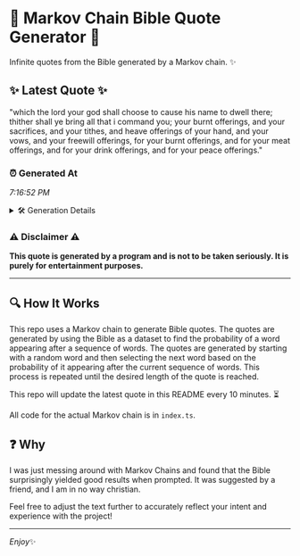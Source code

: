 # 📖 Markov Chain Bible Quote Generator 📖

Infinite quotes from the Bible generated by a Markov chain. ✨

## ✨ Latest Quote ✨
"which the lord your god shall choose to cause his name to dwell there; thither shall ye bring all that i command you; your burnt offerings, and your sacrifices, and your tithes, and heave offerings of your hand, and your vows, and your freewill offerings, for your burnt offerings, and for your meat offerings, and for your drink offerings, and for your peace offerings."

### ⏰ Generated At
*7:16:52 PM*

<details>
    <summary>🛠️ Generation Details</summary>
    <p>
        <strong>🌱 Seed:</strong> which<br>
        <strong>🔄 Iterations:</strong> 63<br>
        <strong>📜 Context History:</strong><br>[ which ]: the<br>[ which, the ]: lord<br>[ which, the, lord ]: your<br>[ which, the, lord, your ]: god<br>[ which, the, lord, your, god ]: shall<br>[ which, the, lord, your, god, shall ]: choose<br>[ the, lord, your, god, shall, choose ]: to<br>[ lord, your, god, shall, choose, to ]: cause<br>[ your, god, shall, choose, to, cause ]: his<br>[ god, shall, choose, to, cause, his ]: name<br>[ shall, choose, to, cause, his, name ]: to<br>[ choose, to, cause, his, name, to ]: dwell<br>[ to, cause, his, name, to, dwell ]: there;<br>[ cause, his, name, to, dwell, there; ]: thither<br>[ his, name, to, dwell, there;, thither ]: shall<br>[ name, to, dwell, there;, thither, shall ]: ye<br>[ to, dwell, there;, thither, shall, ye ]: bring<br>[ dwell, there;, thither, shall, ye, bring ]: all<br>[ there;, thither, shall, ye, bring, all ]: that<br>[ thither, shall, ye, bring, all, that ]: i<br>[ shall, ye, bring, all, that, i ]: command<br>[ ye, bring, all, that, i, command ]: you;<br>[ bring, all, that, i, command, you; ]: your<br>[ all, that, i, command, you;, your ]: burnt<br>[ that, i, command, you;, your, burnt ]: offerings,<br>[ i, command, you;, your, burnt, offerings, ]: and<br>[ command, you;, your, burnt, offerings,, and ]: your<br>[ you;, your, burnt, offerings,, and, your ]: sacrifices,<br>[ your, burnt, offerings,, and, your, sacrifices, ]: and<br>[ burnt, offerings,, and, your, sacrifices,, and ]: your<br>[ offerings,, and, your, sacrifices,, and, your ]: tithes,<br>[ and, your, sacrifices,, and, your, tithes, ]: and<br>[ your, sacrifices,, and, your, tithes,, and ]: heave<br>[ sacrifices,, and, your, tithes,, and, heave ]: offerings<br>[ and, your, tithes,, and, heave, offerings ]: of<br>[ your, tithes,, and, heave, offerings, of ]: your<br>[ tithes,, and, heave, offerings, of, your ]: hand,<br>[ and, heave, offerings, of, your, hand, ]: and<br>[ heave, offerings, of, your, hand,, and ]: your<br>[ offerings, of, your, hand,, and, your ]: vows,<br>[ of, your, hand,, and, your, vows, ]: and<br>[ your, hand,, and, your, vows,, and ]: your<br>[ hand,, and, your, vows,, and, your ]: freewill<br>[ and, your, vows,, and, your, freewill ]: offerings,<br>[ your, vows,, and, your, freewill, offerings, ]: for<br>[ vows,, and, your, freewill, offerings,, for ]: your<br>[ and, your, freewill, offerings,, for, your ]: burnt<br>[ your, freewill, offerings,, for, your, burnt ]: offerings,<br>[ freewill, offerings,, for, your, burnt, offerings, ]: and<br>[ offerings,, for, your, burnt, offerings,, and ]: for<br>[ for, your, burnt, offerings,, and, for ]: your<br>[ your, burnt, offerings,, and, for, your ]: meat<br>[ burnt, offerings,, and, for, your, meat ]: offerings,<br>[ offerings,, and, for, your, meat, offerings, ]: and<br>[ and, for, your, meat, offerings,, and ]: for<br>[ for, your, meat, offerings,, and, for ]: your<br>[ your, meat, offerings,, and, for, your ]: drink<br>[ meat, offerings,, and, for, your, drink ]: offerings,<br>[ offerings,, and, for, your, drink, offerings, ]: and<br>[ and, for, your, drink, offerings,, and ]: for<br>[ for, your, drink, offerings,, and, for ]: your<br>[ your, drink, offerings,, and, for, your ]: peace<br>[ drink, offerings,, and, for, your, peace ]: offerings.<br>
    </p>
</details>

### ⚠️ Disclaimer ⚠️
**This quote is generated by a program and is not to be taken seriously. It is purely for entertainment purposes.**

---

## 🔍 How It Works

This repo uses a Markov chain to generate Bible quotes. The quotes are generated by using the Bible as a dataset to find the probability of a word appearing after a sequence of words. The quotes are generated by starting with a random word and then selecting the next word based on the probability of it appearing after the current sequence of words. This process is repeated until the desired length of the quote is reached.

This repo will update the latest quote in this README every 10 minutes. ⏳

All code for the actual Markov chain is in `index.ts`.

## ❓ Why

I was just messing around with Markov Chains and found that the Bible surprisingly yielded good results when prompted. 
It was suggested by a friend, and I am in no way christian.

Feel free to adjust the text further to accurately reflect your intent and experience with the project!

---

*Enjoy*✨
